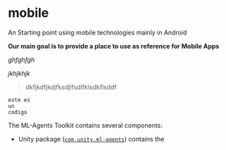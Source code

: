 # mobile
An Starting  point using mobile technologies mainly in Android

**Our main goal is to provide a place to use as reference for Mobile Apps**

*ghfghfgh*

*jkhjkhjk*
>dkfjkdfjkdjfksdjlfsdlfklsdkflsddf

```
este es
un 
codigo
```

The ML-Agents Toolkit contains several components:

- Unity package ([`com.unity.ml-agents`](../com.unity.ml-agents/)) contains the







